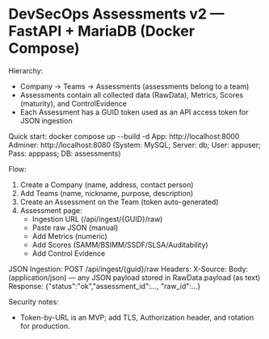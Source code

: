 DevSecOps Assessments v2 — FastAPI + MariaDB (Docker Compose)
=============================================================

Hierarchy:
- Company -> Teams -> Assessments (assessments belong to a team)
- Assessments contain all collected data (RawData), Metrics, Scores (maturity), and ControlEvidence
- Each Assessment has a GUID token used as an API access token for JSON ingestion

Quick start:
  docker compose up --build -d
App:     http://localhost:8000
Adminer: http://localhost:8080  (System: MySQL; Server: db; User: appuser; Pass: apppass; DB: assessments)

Flow:
1) Create a Company (name, address, contact person)
2) Add Teams (name, nickname, purpose, description)
3) Create an Assessment on the Team (token auto-generated)
4) Assessment page:
   - Ingestion URL (/api/ingest/{GUID}/raw)
   - Paste raw JSON (manual)
   - Add Metrics (numeric)
   - Add Scores (SAMM/BSIMM/SSDF/SLSA/Auditability)
   - Add Control Evidence

JSON Ingestion:
POST /api/ingest/{guid}/raw
Headers: X-Source: <optional>
Body:    (application/json) — any JSON payload stored in RawData.payload (as text)
Response: {"status":"ok","assessment_id":..., "raw_id":...}

Security notes:
- Token-by-URL is an MVP; add TLS, Authorization header, and rotation for production.

